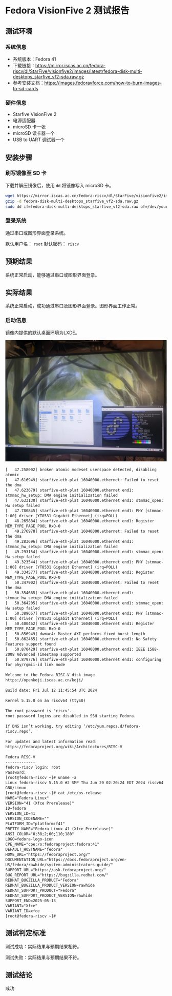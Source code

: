 # Fedora VisionFive 2 测试报告

## 测试环境

### 系统信息

- 系统版本：Fedora 41
- 下载链接：https://mirror.iscas.ac.cn/fedora-riscv/dl/StarFive/visionfive2/images/latest/fedora-disk-multi-desktops_starfive_vf2-sda.raw.gz
- 参考安装文档：https://images.fedoravforce.com/how-to-burn-images-to-sd-cards

### 硬件信息

- Starfive VisionFive 2
- 电源适配器
- microSD 卡一张
- microSD 读卡器一个
- USB to UART 调试器一个

## 安装步骤

### 刷写镜像至 SD 卡

下载并解压镜像后，使用 `dd` 将镜像写入 microSD 卡。

```bash
wget https://mirror.iscas.ac.cn/fedora-riscv/dl/StarFive/visionfive2/images/latest/fedora-disk-multi-desktops_starfive_vf2-sda.raw.gz
gzip -d fedora-disk-multi-desktops_starfive_vf2-sda.raw.gz
sudo dd if=fedora-disk-multi-desktops_starfive_vf2-sda.raw of=/dev/your-device bs=4M status=progress
```

### 登录系统

通过串口或图形界面登录系统。

默认用户名： `root`
默认密码： `riscv`

## 预期结果

系统正常启动，能够通过串口或图形界面登录。

## 实际结果

系统正常启动，成功通过串口及图形界面登录。图形界面工作正常。

### 启动信息

镜像内提供的默认桌面环境为LXDE。

![](vf2_fedoravforce_lxde.webp)

```log
[   47.258002] broken atomic modeset userspace detected, disabling atomic
[   47.616949] starfive-eth-plat 16040000.ethernet: Failed to reset the dma
[   47.623679] starfive-eth-plat 16040000.ethernet end1: stmmac_hw_setup: DMA engine initialization failed
[   47.633130] starfive-eth-plat 16040000.ethernet end1: stmmac_open: Hw setup failed
[   47.780845] starfive-eth-plat 16040000.ethernet end1: PHY [stmmac-1:00] driver [YT8531 Gigabit Ethernet] (irq=POLL)
[   48.265884] starfive-eth-plat 16040000.ethernet end1: Register MEM_TYPE_PAGE_POOL RxQ-0
[   49.276978] starfive-eth-plat 16040000.ethernet: Failed to reset the dma
[   49.283696] starfive-eth-plat 16040000.ethernet end1: stmmac_hw_setup: DMA engine initialization failed
[   49.293154] starfive-eth-plat 16040000.ethernet end1: stmmac_open: Hw setup failed
[   49.323544] starfive-eth-plat 16040000.ethernet end1: PHY [stmmac-1:00] driver [YT8531 Gigabit Ethernet] (irq=POLL)
[   49.334577] starfive-eth-plat 16040000.ethernet end1: Register MEM_TYPE_PAGE_POOL RxQ-0
[   50.347902] starfive-eth-plat 16040000.ethernet: Failed to reset the dma
[   50.354665] starfive-eth-plat 16040000.ethernet end1: stmmac_hw_setup: DMA engine initialization failed
[   50.364205] starfive-eth-plat 16040000.ethernet end1: stmmac_open: Hw setup failed
[   50.389657] starfive-eth-plat 16040000.ethernet end1: PHY [stmmac-1:00] driver [YT8531 Gigabit Ethernet] (irq=POLL)
[   50.400462] starfive-eth-plat 16040000.ethernet end1: Register MEM_TYPE_PAGE_POOL RxQ-0
[   50.856949] dwmac4: Master AXI performs fixed burst length
[   50.862465] starfive-eth-plat 16040000.ethernet end1: No Safety Features support found
[   50.870429] starfive-eth-plat 16040000.ethernet end1: IEEE 1588-2008 Advanced Timestamp supported
[   50.879776] starfive-eth-plat 16040000.ethernet end1: configuring for phy/rgmii-id link mode

Welcome to the Fedora RISC-V disk image
https://openkoji.iscas.ac.cn/koji/

Build date: Fri Jul 12 11:45:54 UTC 2024

Kernel 5.15.0 on an riscv64 (ttyS0)

The root password is 'riscv'.
root password logins are disabled in SSH starting Fedora.

If DNS isn’t working, try editing ‘/etc/yum.repos.d/fedora-riscv.repo’.

For updates and latest information read:
https://fedoraproject.org/wiki/Architectures/RISC-V

Fedora RISC-V
-------------
fedora-riscv login: root
Password: 
[root@fedora-riscv ~]# uname -a
Linux fedora-riscv 5.15.0 #2 SMP Thu Jun 20 02:20:24 EDT 2024 riscv64 GNU/Linux
[root@fedora-riscv ~]# cat /etc/os-release 
NAME="Fedora Linux"
VERSION="41 (Xfce Prerelease)"
ID=fedora
VERSION_ID=41
VERSION_CODENAME=""
PLATFORM_ID="platform:f41"
PRETTY_NAME="Fedora Linux 41 (Xfce Prerelease)"
ANSI_COLOR="0;38;2;60;110;180"
LOGO=fedora-logo-icon
CPE_NAME="cpe:/o:fedoraproject:fedora:41"
DEFAULT_HOSTNAME="fedora"
HOME_URL="https://fedoraproject.org/"
DOCUMENTATION_URL="https://docs.fedoraproject.org/en-US/fedora/rawhide/system-administrators-guide/"
SUPPORT_URL="https://ask.fedoraproject.org/"
BUG_REPORT_URL="https://bugzilla.redhat.com/"
REDHAT_BUGZILLA_PRODUCT="Fedora"
REDHAT_BUGZILLA_PRODUCT_VERSION=rawhide
REDHAT_SUPPORT_PRODUCT="Fedora"
REDHAT_SUPPORT_PRODUCT_VERSION=rawhide
SUPPORT_END=2025-05-13
VARIANT="Xfce"
VARIANT_ID=xfce
[root@fedora-riscv ~]# 
```

## 测试判定标准

测试成功：实际结果与预期结果相符。

测试失败：实际结果与预期结果不符。

## 测试结论

成功
